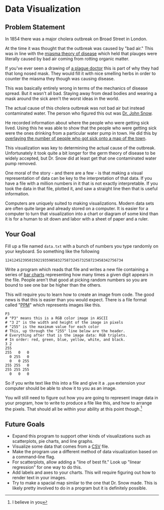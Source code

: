 # Data Visualization

## Problem Statement

In 1854 there was a major cholera outbreak on Broad Street in London.

At the time it was thought that the outbreak was caused by "bad air."
This was in line with the [miasma theory of disease](https://en.wikipedia.org/wiki/Miasma_theory)
which held that plauges were literally caused by bad air coming from rotting
organic matter.

If you've ever seen a drawing of [a plague doctor](https://en.wikipedia.org/wiki/Plague_doctor)
this is part of why they had that long nosed mask. They would fill it with nice smelling herbs
in order to counter the miasma they though was causing disease.

This was basically entirely wrong in terms of the mechanics of disease spread. But it wasn't all bad. Staying
away from dead bodies and wearing a mask around the sick aren't the worst ideas in the world.

The actual cause of this cholera outbreak was not bad air but instead contaminated water.
The person who figured this out was [Dr. John Snow](https://pmc.ncbi.nlm.nih.gov/articles/PMC11416802/).

He recorded information about where the people who were getting sick lived. Using this he was able to
show that the people who were getting sick were the ones drinking from a particular water pump
in town. He did this by [overlaying the number of people who got sick onto a map of the town](https://cdn.ncbi.nlm.nih.gov/pmc/blobs/917c/11416802/c06be2237467/cureus-0016-00000067602-i02.jpg).

This visualization was key to determining the actual cause of the outbreak. Unfortunately it took quite
a bit longer for the germ theory of disease to be widely accepted, but Dr. Snow did at least get that
one contaminated water pump removed.

One moral of the story - and there are a few - is that making a visual representation of
data can be key to the interpretation of that data. If you have a file with a million
numbers in it that is not exactly interpretable. If you took the data in that file,
plotted it, and saw a straight line then that is useful information.

Computers are uniquely suited to making visualizations. Modern data sets
are often quite large and already stored on a computer. It is easier for a computer
to turn that visualization into a chart or diagram of some kind than it is
for a human to sit down and labor with a sheet of paper and a ruler. 

## Your Goal


Fill up a file named `data.txt` with a bunch of numbers you type randomly on your keyboard. So something like the following

```
124124523950159219359858327587324573258723458342756734
```


Write a program which reads that file and writes a new file containing a series of [bar charts](https://en.wikipedia.org/wiki/Bar_chart) representing how many times a given digit appears in the file. People aren't that good at picking random numbers so you are bound to
see one bar be higher than the others.


This will require you to learn how to create an image from code. The good news is that this is easier than
you would expect. There is a file format called "[PPM](https://en.wikipedia.org/wiki/Netpbm)" which represents images like this.

```no_run
P3
# "P3" means this is a RGB color image in ASCII
# "3 2" is the width and height of the image in pixels
# "255" is the maximum value for each color
# This, up through the "255" line below are the header.
# Everything after that is the image data: RGB triplets.
# In order: red, green, blue, yellow, white, and black.
3 2
255
255   0   0
  0 255   0
  0   0 255
255 255   0
255 255 255
  0   0   0
```

So if you write text like this into a file and give it a `.ppm` extension your computer should be
able to show it to you as an image.

You will still need to figure out how you are going to represent image data in your program,
how to write to produce a file like this, and how to arrange the pixels. That should all be within your
ability at this point though.[^believe]

## Future Goals

* Expand this program to support other kinds of visualizations such as scatterplots, pie charts, and line graphs.
* Visualize some data that comes from a [CSV](https://en.wikipedia.org/wiki/Comma-separated_values) file.
* Make the program use a different method of data visualization based on a command-line flag.
* For scatterplots, allow adding a "line of best fit." Look up "linear regression" for one way to do this.
* Add labels and axes to your charts. This will require figuring out how to render text in your images.
* Try to make a spacial map similar to the one that Dr. Snow made. This is likely pretty involved to do
in a program but it is definitely possible.

[^believe]: I believe in you